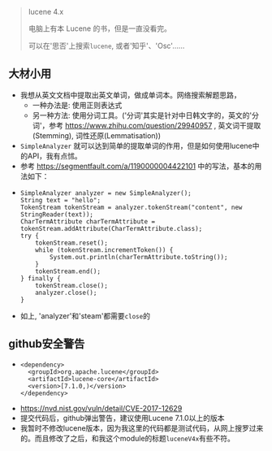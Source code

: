 
> lucene 4.x
>
> 电脑上有本 Lucene 的书，但是一直没看完。
>
> 可以在'思否'上搜索`lucene`, 或者'知乎'、'Osc'……

## 大材小用

- 我想从英文文档中提取出英文单词，做成单词本。网络搜索解题思路，
    - 一种办法是: 使用正则表达式
    - 另一种方法: 使用分词工具。('分词'其实是针对中日韩文字的，英文的'分词'，参考 <https://www.zhihu.com/question/29940957> , 英文词干提取(Stemming), 词性还原(Lemmatisation))
- `SimpleAnalyzer` 就可以达到简单的提取单词的作用，但是如何使用lucene中的API，我有点怵。
- 参考 <https://segmentfault.com/a/1190000004422101> 中的写法，基本的用法如下：
- ```
  SimpleAnalyzer analyzer = new SimpleAnalyzer();
  String text = "hello";
  TokenStream tokenStream = analyzer.tokenStream("content", new StringReader(text));
  CharTermAttribute charTermAttribute = tokenStream.addAttribute(CharTermAttribute.class);
  try {
      tokenStream.reset();
      while (tokenStream.incrementToken()) {
          System.out.println(charTermAttribute.toString());
      }
      tokenStream.end();
  } finally {
      tokenStream.close();
      analyzer.close();
  }
  ```
- 如上, 'analyzer'和'steam'都需要`close`的

## github安全警告

- ```
  <dependency>
    <groupId>org.apache.lucene</groupId>
    <artifactId>lucene-core</artifactId>
    <version>[7.1.0,)</version>
  </dependency>
  ```
- <https://nvd.nist.gov/vuln/detail/CVE-2017-12629>
- 提交代码后，github弹出警告，建议使用Lucene 7.1.0以上的版本
- 我暂时不修改lucene版本，因为我这里的代码都是测试代码，从网上搜罗过来的。而且修改了之后，和我这个module的标题`luceneV4x`有些不符。






